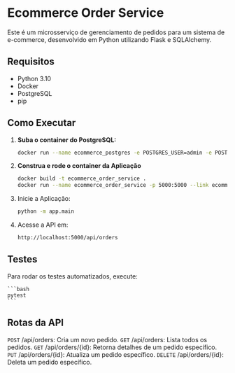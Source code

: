 # Ecommerce Order Service

Este é um microsserviço de gerenciamento de pedidos para um sistema de e-commerce, desenvolvido em Python utilizando Flask e SQLAlchemy.

## Requisitos

- Python 3.10
- Docker
- PostgreSQL
- pip

## Como Executar

1. **Suba o container do PostgreSQL:**

   ```bash
   docker run --name ecommerce_postgres -e POSTGRES_USER=admin -e POSTGRES_PASSWORD=admin -e POSTGRES_DB=ecommerce_db -p 5432:5432 -d postgres
    ```

2. **Construa e rode o container da Aplicação**

    ```bash
    docker build -t ecommerce_order_service .
    docker run --name ecommerce_order_service -p 5000:5000 --link ecommerce_postgres:postgres -d ecommerce_order_service
    ```

3. Inicie a Aplicação:

    ```bash
    python -m app.main
    ```

4. Acesse a API em:

    ```bash
    http://localhost:5000/api/orders
    ```

## Testes

Para rodar os testes automatizados, execute:

    ```bash
    pytest
    ```

## Rotas da API

`POST` /api/orders: Cria um novo pedido.
`GET` /api/orders: Lista todos os pedidos.
`GET` /api/orders/{id}: Retorna detalhes de um pedido específico.
`PUT` /api/orders/{id}: Atualiza um pedido específico.
`DELETE` /api/orders/{id}: Deleta um pedido específico.